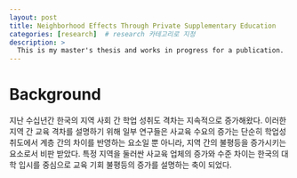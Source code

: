 ```yaml
---
layout: post
title: Neighborhood Effects Through Private Supplementary Education
categories: [research]  # research 카테고리로 지정
description: >
  This is my master's thesis and works in progress for a publication.
---
```


# Background
지난 수십년간 한국의 지역 사회 간 학업 성취도 격차는 지속적으로 증가해왔다. 이러한 지역 간 교육 격차를 설명하기 위해 일부 연구들은 사교육 수요의 증가는 단순히 학업성취도에서 계층 간의 차이를 반영하는 요소일 뿐 아니라, 지역 간의 불평등을 증가시키는 요소로서 비판 받았다. 특정 지역을 둘러싼 사교육 업체의 증가와 수준 차이는 한국의 대학 입시를 중심으로 교육 기회 불평등의 증가를 설명하는 축이 되었다. 
